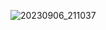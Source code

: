 ![20230906_211037](https://github.com/rtn75000/leetcode-pb/assets/100521999/41623700-bff1-4b2d-ac29-3be2d17b1f6e)
